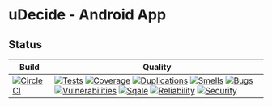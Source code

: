 # uDecide - Android App

## Status
| Build | Quality |
| --- | --- |
| [![CircleCI](https://circleci.com/gh/jeppestaerk/ITSMAP-AppProject-uDecide.svg?style=svg)](https://circleci.com/gh/jeppestaerk/ITSMAP-AppProject-uDecide) | [![Tests](https://sonarcloud.io/api/badges/measure?key=gruppe7%3AuDecide&metric=test_success_density)](https://sonarcloud.io/dashboard?id=gruppe7%3AuDecide) [![Coverage](https://sonarcloud.io/api/badges/measure?key=gruppe7%3AuDecide&metric=coverage)](https://sonarcloud.io/dashboard?id=gruppe7%3AuDecide) [![Duplications](https://sonarcloud.io/api/badges/measure?key=gruppe7%3AuDecide&metric=duplicated_lines_density)](https://sonarcloud.io/dashboard?id=gruppe7%3AuDecide) [![Smells](https://sonarcloud.io/api/badges/measure?key=gruppe7%3AuDecide&metric=code_smells)](https://sonarcloud.io/dashboard?id=gruppe7%3AuDecide) [![Bugs](https://sonarcloud.io/api/badges/measure?key=gruppe7%3AuDecide&metric=bugs)](https://sonarcloud.io/dashboard?id=gruppe7%3AuDecide) [![Vulnerabilities](https://sonarcloud.io/api/badges/measure?key=gruppe7%3AuDecide&metric=vulnerabilities)](https://sonarcloud.io/dashboard?id=gruppe7%3AuDecide) [![Sqale](https://sonarcloud.io/api/badges/measure?key=gruppe7%3AuDecide&metric=sqale_rating)](https://sonarcloud.io/dashboard?id=gruppe7%3AuDecide) [![Reliability](https://sonarcloud.io/api/badges/measure?key=gruppe7%3AuDecide&metric=reliability_rating)](https://sonarcloud.io/dashboard?id=gruppe7%3AuDecide) [![Security](https://sonarcloud.io/api/badges/measure?key=gruppe7%3AuDecide&metric=security_rating)](https://sonarcloud.io/dashboard?id=gruppe7%3AuDecide) |
